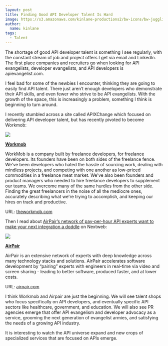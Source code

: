 ```yaml
---
layout: post
title: Finding Good API Developer Talent Is Hard
image: https://s3.amazonaws.com/kinlane-productions2/bw-icons/bw-juggling.png
author:
  name: kinlane
tags:
  - Talent
---
```

The shortage of good API developer talent is something I see regularly, with the constant stream of job and project offers I get via email and LinkedIn. The first place companies and recruiters go when looking for API evangelists, developer evangelists, and API developers is apievangelist.com.

I feel bad for some of the newbies I encounter, thinking they are going to easily find API talent. There just aren’t enough developers who demonstrate their API skills, and even fewer who strive to be API evangelists. With the growth of the space, this is increasingly a problem, something I think is beginning to turn around.

I recently stumbled across a site called APIXChange which focused on delivering API developer talent, but has recently pivoted to become Workmob:

[![](http://kinlane-productions2.s3.amazonaws.com/api-evangelist-site/company/logos/workmob.png)](https://theworkmob.com/)

**[Workmob](https://theworkmob.com/)**

WorkMob is a company built by freelance developers, for freelance developers. Its founders have been on both sides of the freelance fence. We've been developers who hated the hassle of sourcing work, dealing with mindless projects, and competing with one another as low-priced commodities in a freelance meat market. We've also been founders and product managers who needed to hire freelance developers to supplement our teams. We overcome many of the same hurdles from the other side. Finding the great freelancers in the noise of all the mediocre ones, accurately describing what we're trying to accomplish, and keeping our hires on track and productive.

URL: [theworkmob.com](https://theworkmob.com/)

Then I read about [AirPair’s network of pay-per-hour API experts want to make your next integration a doddle](http://thenextweb.com/dd/2014/03/03/airpairs-network-pay-per-hour-api-experts-want-make-next-integration-doddle/#!yos6L) on Nextweb:

[![](http://kinlane-productions2.s3.amazonaws.com/api-evangelist-site/company/logos/airpair-logo.png)](http://www.airpair.com/)

**[AirPair](http://www.airpair.com/)**

AirPair is an extensive network of experts with deep knowledge across many technology stacks and solutions. AirPair accelerates software development by “pairing” experts with engineers in real-­time via video and screen sharing - leading to better software, produced faster, and at lower costs.

URL: [airpair.com](http://www.airpair.com/)

I think Workmob and Airpair are just the beginning. We will see talent shops who focus specifically on API developers, and eventually specific API sectors like healthcare, government, and education. We will also see PR agencies emerge that offer API evangelism and developer advocacy as a service, grooming the next generation of evangelist armies, and satisfying the needs of a growing API industry.

It is interesting to watch the API universe expand and new crops of specialized services that are focused on APIs emerge.